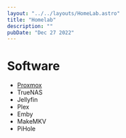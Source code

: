 ```yaml
---
layout: "../../layouts/HomeLab.astro"
title: "Homelab"
description: ""
pubDate: "Dec 27 2022"
---
```


# Software
- [Proxmox](/homelab/software/proxmox)
- TrueNAS
- Jellyfin
- Plex
- Emby
- MakeMKV
- PiHole

